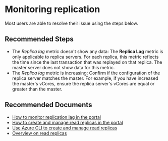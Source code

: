 <properties
    pageTitle="Monitoring replication in Azure Database for MariaDB"
    description="Metric issues"
    service="microsoft.dbformariadb"
    resource="servers"
    authors="ajlam"
    ms.author="andrela"
    displayOrder="420"
    selfHelpType="generic"
    supportTopicIds="32673563"
    resourceTags="servers, databases"
    productPesIds="16617"
    cloudEnvironments="public, Fairfax, usnat, ussec"
    articleId="4fcc0f1f-ce80-414d-bab3-33fb8303122d"
	ownershipId="AzureData_AzureDatabaseforMariaDB"
/>

# Monitoring replication

Most users are able to resolve their issue using the steps below.

## **Recommended Steps**

* The *Replica lag* metric doesn't show any data: The **Replica Lag** metric is only applicable to replica servers. For each replica, this metric reflects the time since the last transaction that was replayed on that replica. The master server does not show data for this metric.
* The *Replica lag* metric is increasing: Confirm if the configuration of the replica server matches the master. For example, if you have increased the master's vCores, ensure the replica server's vCores are equal or greater than the master.

## **Recommended Documents**

* [How to monitor replication lag in the portal](https://docs.microsoft.com/azure/mariadb/howto-read-replicas-portal#monitor-replication)<br>
* [How to create and manage read replicas in the portal](https://docs.microsoft.com/azure/mariadb/howto-read-replicas-portal)<br>
* [Use Azure CLI to create and manage read replicas](https://docs.microsoft.com/azure/mariadb/howto-read-replicas-cli)<br>
* [Overview on read replicas](https://docs.microsoft.com/azure/mariadb/concepts-read-replicas)
